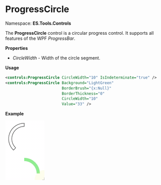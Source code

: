 # ProgressCircle
Namespace: **ES.Tools.Controls**

The **ProgressCircle** control is a circular progress control. It supports all features of the WPF *ProgressBar*.

**Properties**

* *CircleWidth* - Width of the circle segment.

**Usage**

``` XML
<controls:ProgressCircle CircleWidth="10" IsIndeterminate="true" />
<controls:ProgressCircle Background="LightGreen"
                         BorderBrush="{x:Null}"
                         BorderThickness="0"
                         CircleWidth="10"
                         Value="33" />
```
**Example**

![ProgressCircle example](Images/ProgressCircle.gif "ProgressCircle")
